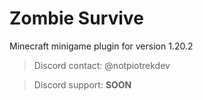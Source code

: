 # Zombie Survive
Minecraft minigame plugin for version 1.20.2

> Discord contact: @notpiotrekdev

> Discord support: **SOON**
